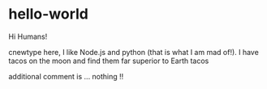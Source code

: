 # hello-world

Hi Humans!

cnewtype here, I like Node.js and python (that is what I am mad of!).
I have tacos on the moon and find them far superior to Earth tacos

additional comment is ...
nothing !!
